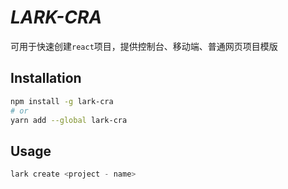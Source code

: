 # <em><b>LARK-CRA</b></em>

可用于快速创建`react`项目，提供控制台、移动端、普通网页项目模版

## Installation

```sh
npm install -g lark-cra
# or
yarn add --global lark-cra
```

## Usage

```js
lark create <project - name>
```
